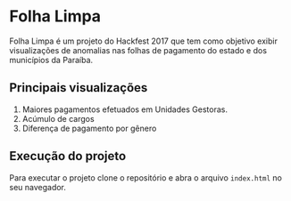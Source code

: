 # Folha Limpa

Folha Limpa é um projeto do Hackfest 2017 que tem como objetivo exibir visualizações de anomalias nas folhas de pagamento do estado e dos municípios da Paraíba. 

## Principais visualizações

1. Maiores pagamentos efetuados em Unidades Gestoras.
1. Acúmulo de cargos
1. Diferença de pagamento por gênero

## Execução do projeto

Para executar o projeto clone o repositório e abra o arquivo `index.html` no seu navegador.
